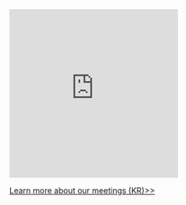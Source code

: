 <iframe src="https://www.google.com/calendar/embed?showTitle=0&amp;showNav=0&amp;showPrint=0&amp;showTabs=0&amp;showCalendars=0&amp;showTz=0&amp;mode=AGENDA&amp;height=300&amp;wkst=1&amp;bgcolor=%23FFFFFF&amp;src=j2cq74nokg6b9g79s5ppf2cg9k%40group.calendar.google.com&amp;color=%23711616&amp;ctz=America%2FNew_York" style=" border-width:0 " width="300" height="300" frameborder="0" scrolling="no"></iframe>

<a href="/#" class="link">Learn more about our meetings (KR)>></a>

